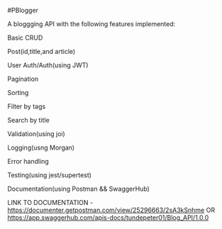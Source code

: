 #PBlogger

A bloggging API with the following features implemented:

Basic CRUD

Post(id,title,and article)

User Auth/Auth(using JWT)

Pagination

Sorting

Filter by tags

Search by title

Validation(using joi)

Logging(usng Morgan)

Error handling

Testing(using jest/supertest)

Documentation(using Postman && SwaggerHub)

LINK TO DOCUMENTATION - https://documenter.getpostman.com/view/25296663/2sA3kSnhme OR https://app.swaggerhub.com/apis-docs/tundepeter01/Blog_API/1.0.0
